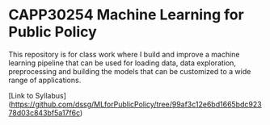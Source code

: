# CAPP30254 Machine Learning for Public Policy  
This repository is for class work where I build and improve a machine learning pipeline that can be used for loading data, data exploration, preprocessing and building the models that can be customized to a wide range of applications.  
  
[Link to Syllabus] (https://github.com/dssg/MLforPublicPolicy/tree/99af3c12e6bd1665bdc92378d03c843bf5a17f6c)